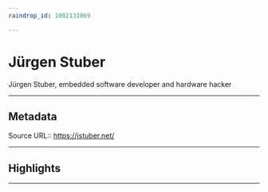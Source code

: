 ```yaml
---
raindrop_id: 1002131069

---
```


# Jürgen Stuber
Jürgen Stuber, embedded software developer and hardware hacker
___
## Metadata
Source URL:: https://jstuber.net/


___
## Highlights
___
